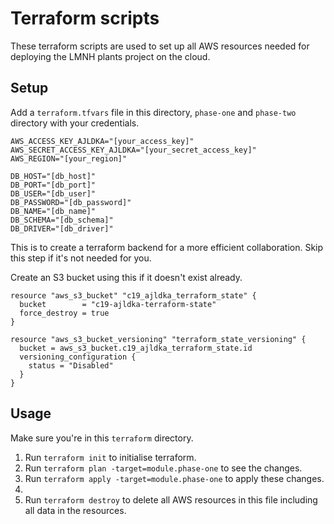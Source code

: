# Terraform scripts 

These terraform scripts are used to set up all AWS resources needed for deploying the LMNH plants project on the cloud.

## Setup

Add a `terraform.tfvars` file in this directory, `phase-one` and `phase-two` directory with your credentials.

```
AWS_ACCESS_KEY_AJLDKA="[your_access_key]"
AWS_SECRET_ACCESS_KEY_AJLDKA="[your_secret_access_key]"
AWS_REGION="[your_region]"

DB_HOST="[db_host]"
DB_PORT="[db_port]"
DB_USER="[db_user]"
DB_PASSWORD="[db_password]"
DB_NAME="[db_name]"
DB_SCHEMA="[db_schema]"
DB_DRIVER="[db_driver]"

```

This is to create a terraform backend for a more efficient collaboration. Skip this step if it's not needed for you.
 
 Create an S3 bucket using this if it doesn't exist already.
```
resource "aws_s3_bucket" "c19_ajldka_terraform_state" {
  bucket        = "c19-ajldka-terraform-state"
  force_destroy = true
}

resource "aws_s3_bucket_versioning" "terraform_state_versioning" {
  bucket = aws_s3_bucket.c19_ajldka_terraform_state.id 
  versioning_configuration {
    status = "Disabled"
  }
}
```

## Usage

Make sure you're in this `terraform` directory.
1. Run `terraform init` to initialise terraform.
2. Run `terraform plan -target=module.phase-one` to see the changes.
3. Run `terraform apply -target=module.phase-one` to apply these changes.
4. 
5. Run `terraform destroy` to delete all AWS resources in this file including all data in the resources.
